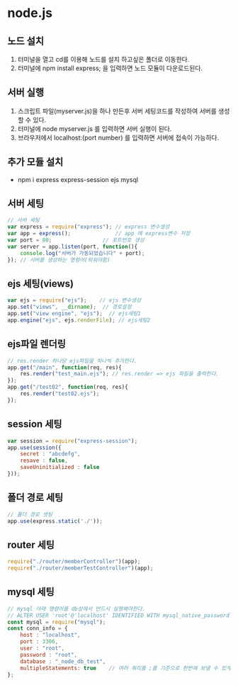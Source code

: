 # node.js

## 노드 설치
1. 터미널을 열고 cd를 이용해 노드를 설치 하고싶은 폴더로 이동한다.
2. 터미널에 npm install express; 을 입력하면 노드 모듈이 다운로드된다.

## 서버 실행
1. 스크립트 파일(myserver.js)을 하나 만든후 서버 세팅코드를 작성하여 서버를 생성할 수 있다.
2. 터미널에 node myserver.js 를 입력하면 서버 실행이 된다.
3. 브라우저에서 localhost:(port number) 를 입력하면 서버에 접속이 가능하다.

## 추가 모듈 설치
- npm i express express-session ejs mysql

## 서버 세팅
```javascript
// 서버 세팅 
var express = require("express"); // express 변수생성
var app = express();              // app 에 express변수 저장
var port = 80;				  // 포트번호 생성 
var server = app.listen(port, function(){
	console.log("서버가 가동되었습니다" + port);
}); // 서버를 생성하는 명령어(외워야함)
```

## ejs 세팅(views)
```javascript
var ejs = require("ejs");    // ejs 변수생성
app.set("views", __dirname);  // 경로설정 
app.set("view engine", "ejs");  // ejs세팅1  
app.engine("ejs", ejs.renderFile); // ejs세팅2  
```

## ejs파일 렌더링
```javascript
// res.render 하나당 ejs파일을 하나씩 추가한다. 
app.get("/main", function(req, res){ 
    res.render("test_main.ejs"); // res.render => ejs 파일을 출력한다. 
});
app.get("/test02", function(req, res){ 
    res.render("test02.ejs"); 
});
```

## session 세팅
```javascript
var session = require("express-session");
app.use(session({
	secret : "abcdefg",
	resave : false,
	saveUninitialized : false
}));
```

## 폴더 경로 세팅
```javascript
// 폴더 경로 셋팅
app.use(express.static('./'));
```

## router 세팅
```javascript
require("./router/memberController")(app);
require("./router/memberTestController")(app);
```

## mysql 세팅
```javascript
// mysql 아래 명령어를 db상에서 반드시 실행해야한다.  
// ALTER USER 'root'@'localhost' IDENTIFIED WITH mysql_native_password BY 'root';
const mysql = require("mysql");
const conn_info = {
	host : "localhost",
	port : 3306,
	user : "root",
	password : "root",
	database : "_node_db_test",
    multipleStatements: true    // 여러 쿼리를 ;를 기준으로 한번에 보낼 수 있게 해줌.
};
```
